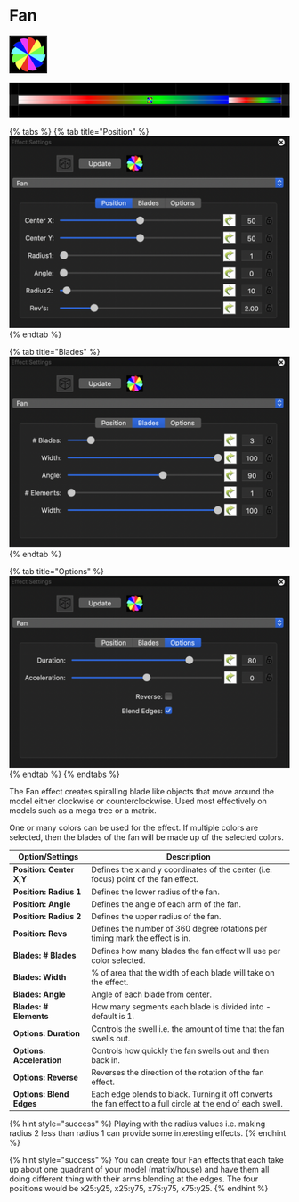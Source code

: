 # Fan

![Icon](<../../.gitbook/assets/image (31).png>)

![Sequencer Grid](<../../.gitbook/assets/image (633).png>)

{% tabs %}
{% tab title="Position" %}
![](<../../.gitbook/assets/image (688).png>)
{% endtab %}

{% tab title="Blades" %}
![](<../../.gitbook/assets/image (198).png>)
{% endtab %}

{% tab title="Options" %}
![](<../../.gitbook/assets/image (379).png>)
{% endtab %}
{% endtabs %}

The Fan effect creates spiralling blade like objects that move around the model either clockwise or counterclockwise. Used most effectively on models such as a mega tree or a matrix.

One or many colors can be used for the effect. If multiple colors are selected, then the blades of the fan will be made up of the selected colors.

| Option/Settings           | Description                                                                                                  |
| ------------------------- | ------------------------------------------------------------------------------------------------------------ |
| **Position: Center X,Y**  | Defines the x and y coordinates of the center (i.e. focus) point of the fan effect.                          |
| **Position: Radius 1**    | Defines the lower radius of the fan.                                                                         |
| **Position: Angle**       | Defines the angle of each arm of the fan.                                                                    |
| **Position: Radius 2**    | Defines the upper radius of the fan.                                                                         |
| **Position: Revs**        | Defines the number of 360 degree rotations per timing mark the effect is in.                                 |
| **Blades: # Blades**      | Defines how many blades the fan effect will use per color selected.                                          |
| **Blades: Width**         | % of area that the width of each blade will take on the effect.                                              |
| **Blades: Angle**         | Angle of each blade from center.                                                                             |
| **Blades: # Elements**    | How many segments each blade is divided into - default is 1.                                                 |
| **Options: Duration**     | Controls the swell i.e. the amount of time that the fan swells out.                                          |
| **Options: Acceleration** | Controls how quickly the fan swells out and then back in.                                                    |
| **Options: Reverse**      | Reverses the direction of the rotation of the fan effect.                                                    |
| **Options: Blend Edges**  | Each edge blends to black. Turning it off converts the fan effect to a full circle at the end of each swell. |

{% hint style="success" %}
Playing with the radius values i.e. making radius 2 less than radius 1 can provide some interesting effects.
{% endhint %}

{% hint style="success" %}
You can create four Fan effects that each take up about one quadrant of your model (matrix/house) and have them all doing different thing with their arms blending at the edges. The four positions would be x25:y25, x25:y75, x75:y75, x75:y25.
{% endhint %}
